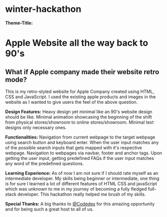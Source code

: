# winter-hackathon

<b>Theme-Title:</b> <h1>Apple Website all the way back to 90's</h1>

<h2><b>What if Apple company made their website retro mode?</b></h2>

This is my retro-styled website for Apple Company created using HTML, CSS and JavaScript. I used the existing apple products and images in the website as I wanted to give users the feel of the above question.

<b>Design Features:</b> Heavy design yet minimal like an 90's website design should be like. Minimal animation showcasing the beginning of the shift from physical stores/showroom to online stores/showroom. Minimal text designs only necessary ones. 

<b>Functionalities:</b>
Navigation from current webpage to the target webpage using search button and keyboard enter. When the user input matches any of the possible search inputs that gets mapped with it's respective webpage.
Navigation to webpages via navbar, footer and anchor tags. 
Upon getting the user input, getting predefined FAQs if the user input matches any word of the predefined questions.

<b>Learning Experience:</b> As of now I am not sure if I should rate myself as an intermediate developer. My skills being beginner or intermediate, one thing is for sure I learned a lot of different features of HTML CSS and javaScript which was unknown to me in my journey of becoming a fully fledged full-stack developer. This hackathon really helped me brush of my skills.

<b>Special Thanks:</b> A big thanks to <a href="https://www.codedex.io/home">@Codedex</a> for this amazing opportunity and for being such a great host to all of us.
